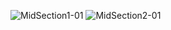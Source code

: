 ![MidSection1-01](https://user-images.githubusercontent.com/90552927/135535259-39c99873-ed0c-490c-9dc7-2221ea8a2e87.png)
![MidSection2-01](https://user-images.githubusercontent.com/90552927/135535278-73aa552a-d6d4-4f5b-b845-911d0b111b9d.png)

